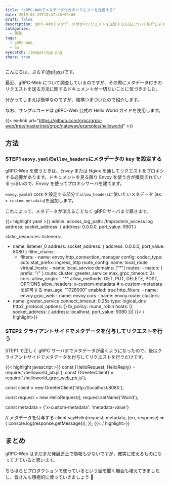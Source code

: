 ```yaml
---
title: "gRPC-Webでメタデータ付きのリクエストを送信する"
date: 2019-04-29T18:47:48+09:00
draft: false
description: gRPC-Webでメタデータ付きのリクエストを送信する方法について紹介します。
categories:
  - 開発
tags:
  - gRPC-Web
  - Go
eyecatch: /images/ogp.png
share: true
---
```


こんにちは、ぷらす([@p1ass](https://twitter.com/p1ass))です。

最近、gRPC-Web について調査しているのですが、その際にメタデータ付きのリクエストを送る方法に関するドキュメントが一切ないことに気づきました。

分かってしまえば簡単なのですが、結構つまづいたので紹介します。

なお、サンプルコードは gRPC-Web 公式の Hello World ガイドを使用します。

{{< ex-link url="https://github.com/grpc/grpc-web/tree/master/net/grpc/gateway/examples/helloworld" >}}

<!--more-->

## 方法

### STEP1 `enovy.yaml`の`allow_headers`にメタデータの key を設定する

gRPC-Web を使うときは、Envoy または Nginx を通してリクエストをプロキシする必要があります。ドキュメントを見る限り Envoy を使う方が推奨されているっぽいので、Envoy を使ってプロキシサーバを建てます。

`envoy.yaml`の cors を設定する部分で`allow_headers`に使いたいメタデータ (ex. `x-custom-metadata`)を追加します。

これによって、メタデータが消えることなく gRPC サーバまで届きます。

{{< highlight yaml >}}
admin:
access_log_path: /tmp/admin_access.log
address:
socket_address: { address: 0.0.0.0, port_value: 9901 }

static_resources:
listeners:

- name: listener_0
  address:
  socket_address: { address: 0.0.0.0, port_value: 8080 }
  filter_chains:
  - filters: - name: envoy.http_connection_manager
    config:
    codec_type: auto
    stat_prefix: ingress_http
    route_config:
    name: local_route
    virtual_hosts: - name: local_service
    domains: ["*"]
    routes: - match: { prefix: "/" }
    route:
    cluster: greeter_service
    max_grpc_timeout: 0s
    cors:
    allow_origin: - "\*"
    allow_methods: GET, PUT, DELETE, POST, OPTIONS
    allow_headers: x-custom-metadata # x-custom-metadata を許可する
    max_age: "1728000"
    enabled: true
    http_filters: - name: envoy.grpc_web - name: envoy.cors - name: envoy.router
    clusters:
- name: greeter_service
  connect_timeout: 0.25s
  type: logical_dns
  http2_protocol_options: {}
  lb_policy: round_robin
  hosts: [{ socket_address: { address: localhost, port_value: 9090 }}]
  {{< / highlight>}}

### STEP2 クライアントサイドでメタデータを付与してリクエストを行う

STEP1 で正しく gRPC サーバまでメタデータが届くようになったので、後はクライアントサイドでメタデータを付与してリクエストを行うだけです。

{{< highlight javascript >}}
const {HelloRequest, HelloReply} = require('./helloworld_pb.js');
const {GreeterClient} = require('./helloworld_grpc_web_pb.js');

const client = new GreeterClient('http://localhost:8080');

const request = new HelloRequest();
request.setName('World');

const metadata = {'x-custom-metadata': 'metadata-value'}

// メタデータを付与する
client.sayHello(request, metadata, (err, response) => {
console.log(response.getMessage());
});
{{< / highlight>}}

## まとめ

gRPC-Web はまだまだ発展途上で情報も少ないですが、確実に使えるものになってきていると思います。

ちらほらとプロダクションで使っているという話を聞く機会も増えてきましたし、皆さんも積極的に使っていきましょう 💪

